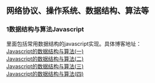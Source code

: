## 网络协议、操作系统、数据结构、算法等

### 1数据结构与算法Javascript

里面包括常用数据结构的javascript实现。具体博客地址：</br>
[Javascript的数据结构与算法(一)](http://huang303513.github.io/)</br>
[Javascript的数据结构与算法(二)](http://huang303513.github.io/)</br>
[Javascript的数据结构与算法(三)](http://huang303513.github.io/)</br>
[Javascript的数据结构与算法(四)](http://huang303513.github.io/)</br>
